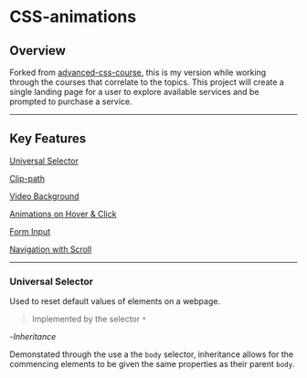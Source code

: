 # CSS-animations

## Overview

Forked from [advanced-css-course](https://github.com/jonasschmedtmann/advanced-css-course), this is my version while working through the courses that correlate to the topics. This project will create a single landing page for a user to explore available services and be prompted to purchase a service.

---

## Key Features

[Universal Selector](#universal-selector)

[Clip-path](#clip-path)

[Video Background](#video-background)

[Animations on Hover & Click](#animations)

[Form Input](#form)

[Navigation with Scroll](#navigation)

---

### **Universal Selector**

Used to reset default values of elements on a webpage.

> Implemented by the selector `*`

-_Inheritance_

Demonstated through the use a the `body` selector, inheritance allows for the commencing elements to be given the same properties as their parent `body`.
